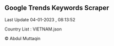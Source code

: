 

## Google Trends Keywords Scraper 
 
Last Update 04-01-2023 , 08:13:52

Country List :
VIETNAM.json



© Abdul Muttaqin 
